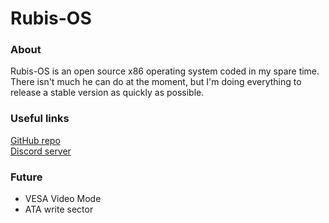 # Rubis-OS
 ### About
 Rubis-OS is an open source x86 operating system coded in my spare time. There isn't much he can do at the moment, but I'm doing everything to release a stable version as quickly as possible.

 ### Useful links
 [GitHub repo](https://github.com/WaterDev-25/Rubis-OS)  
 [Discord server](https://discord.gg/VsRNdbAebU)

 ### Future
 - VESA Video Mode
 - ATA write sector